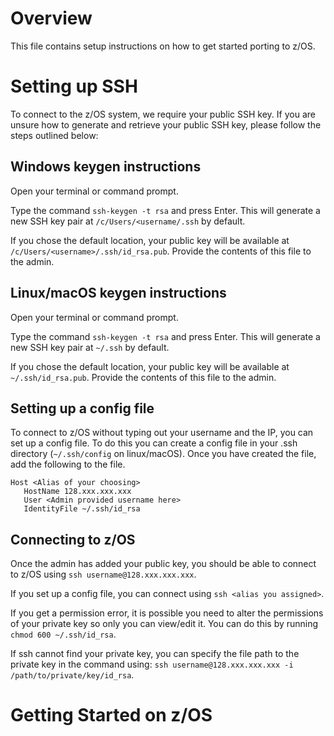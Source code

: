 # Overview

This file contains setup instructions on how to get started porting to z/OS.

# Setting up SSH

To connect to the z/OS system, we require your public SSH key. If you are unsure how to generate and retrieve your public SSH key, please follow the steps outlined below:

## Windows keygen instructions

Open your terminal or command prompt.

Type the command `ssh-keygen -t rsa` and press Enter. This will generate a new SSH key pair at `/c/Users/<username/.ssh` by default.

If you chose the default location, your public key will be available at `/c/Users/<username>/.ssh/id_rsa.pub`. Provide the contents of this file to the admin.

## Linux/macOS keygen instructions

Open your terminal or command prompt.

Type the command `ssh-keygen -t rsa` and press Enter. This will generate a new SSH key pair at `~/.ssh` by default.

If you chose the default location, your public key will be available at `~/.ssh/id_rsa.pub`. Provide the contents of this file to the admin.

## Setting up a config file

To connect to z/OS without typing out your username and the IP, you can set up a config file. To do this you can create a config file in your .ssh directory (`~/.ssh/config` on linux/macOS). Once you have created the file, add the following to the file.

````
Host <Alias of your choosing>
   HostName 128.xxx.xxx.xxx
   User <Admin provided username here>
   IdentityFile ~/.ssh/id_rsa
````

## Connecting to z/OS

Once the admin has added your public key, you should be able to connect to z/OS using `ssh username@128.xxx.xxx.xxx`. 

If you set up a config file, you can connect using `ssh <alias you assigned>`.

If you get a permission error, it is possible you need to alter the permissions of your private key so only you can view/edit it. You can do this by running `chmod 600 ~/.ssh/id_rsa`.

If ssh cannot find your private key, you can specify the file path to the private key in the command using: `ssh username@128.xxx.xxx.xxx -i /path/to/private/key/id_rsa`.

# Getting Started on z/OS 